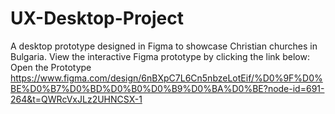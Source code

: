 # UX-Desktop-Project
A desktop prototype designed in Figma to showcase Christian churches in Bulgaria.
View the interactive Figma prototype by clicking the link below:
Open the Prototype
https://www.figma.com/design/6nBXpC7L6Cn5nbzeLotEif/%D0%9F%D0%BE%D0%B7%D0%BD%D0%B0%D0%B9%D0%BA%D0%BE?node-id=691-264&t=QWRcVxJLz2UHNCSX-1
